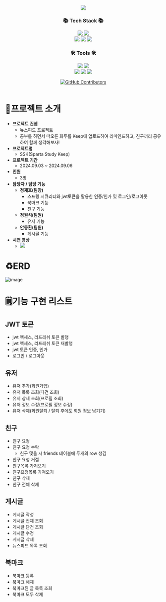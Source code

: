 <div align=center>
<img src="https://capsule-render.vercel.app/api?type=waving&color=auto&height=200&section=header&text=Sparta-Study-Keep&fontSize=75" />
</div>
<div align=center>
	<h3>📚 Tech Stack 📚</h3>
</div>
<div align="center">
	<img src="https://img.shields.io/badge/Java-007396?style=flat&logo=Conda-Forge&logoColor=white" />
  <img src="https://img.shields.io/badge/MySQL-4479A1?style=flat&logo=MySQL&logoColor=white" />
  <br>
	<img src="https://img.shields.io/badge/Spring-6DB33F?style=flat&logo=Spring&logoColor=white" />
  <img src="https://img.shields.io/badge/SpringBoot-6DB33F?style=flat&logo=SpringBoot&logoColor=white" />
  <img src="https://img.shields.io/badge/SpringSecurity-6DB33F?style=flat&logo=SpringSecurity&logoColor=white" />
</div>

<div align=center>
	<h3>🛠️ Tools 🛠️</h3>
</div>
<div align="center">
	<img src="https://img.shields.io/badge/Java-007396?style=flat&logo=Conda-Forge&logoColor=white" />
  <img src="https://img.shields.io/badge/MySQL-4479A1?style=flat&logo=MySQL&logoColor=white" />
  <br>
	<img src="https://img.shields.io/badge/Spring-6DB33F?style=flat&logo=Spring&logoColor=white" />
  <img src="https://img.shields.io/badge/SpringBoot-6DB33F?style=flat&logo=SpringBoot&logoColor=white" />
  <img src="https://img.shields.io/badge/SpringSecurity-6DB33F?style=flat&logo=SpringSecurity&logoColor=white" />
</div>

</p>
  <p align="center">
    <a href="https://github.com/Nameless1004/ssk/graphs/contributors">
      <img alt="GitHub Contributors" src="https://img.shields.io/github/contributors/Nameless1004/ssk" />
    </a>
    <br />
      <br />
  </p>

# 📕프로젝트 소개
* **프로젝트 컨셉**
  * 뉴스피드 프로젝트
  * 공부를 하면서 떠오른 화두를 Keep에 업로드하여 리마인드하고, 친구끼리 공유하여 함께 생각해보자!
* **프로젝트명**
  * SSK(Sparta Study Keep)
* **프로젝트 기간**
  * 2024.09.03 ~ 2024.09.06
* **인원** 
  * 3명
* **담당자 / 담당 기능**
  * **정재호(팀장)**
    * 스프링 시큐리티와 jwt토큰을 활용한 인증/인가 및 로그인/로그아웃
    * 북마크 기능
    * 친구 기능
  * **정원석(팀원)**
    * 유저 기능
  * **안동환(팀원)**
    * 게시글 기능
* **시연 영상**
  * <a href="https://www.youtube.com/watch?v=GtFrYQ21SpE" target='_blank'><img src="https://img.shields.io/badge/youtube-FF0000?style=flat&logo=youtube&logoColor=white" /></a>
   
# ♻️ERD
![image](https://github.com/user-attachments/assets/a4214bd4-e9ad-47e4-8d92-1847abf8b1ca)

# 🗒️기능 구현 리스트
## JWT 토큰
* jwt 액세스, 리프레쉬 토큰 발행
* jwt 액세스, 리프레쉬 토큰 재발행
* jwt 토큰 인증, 인가
* 로그인 / 로그아웃
## 유저
* 유저 추가(회원가입)
* 유저 목록 조회(다건 조회)
* 유저 상세 조회(프로필 조회)
* 유저 정보 수정(프로필 정보 수정)
* 유저 삭제(회원탈퇴 / 탈퇴 후에도 회원 정보 남기기)
## 친구
* 친구 요청
* 친구 요청 수락
  * 친구 맺을 시 friends 테이블에 두개의 row 생김
* 친구 요청 거절
* 친구목록 가져오기
* 친구요청목록 가져오기
* 친구 삭제
* 친구 전체 삭제
## 게시글
* 게시글 작성
* 게시글 전체 조회
* 게시글 단건 조회
* 게시글 수정
* 게시글 삭제
* 뉴스피드 목록 조회
## 북마크
* 북마크 등록
* 북마크 해제
* 북마크된 글 목록 조회
* 북마크 모두 삭제

